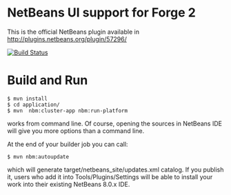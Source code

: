 NetBeans UI support for Forge 2
================================

This is the official NetBeans plugin available in http://plugins.netbeans.org/plugin/57296/

[![Build Status](https://travis-ci.org/forge/netbeans-plugin.svg?branch=master)](https://travis-ci.org/forge/netbeans-plugin)

Build and Run
==============

    $ mvn install
    $ cd application/
    $ mvn  nbm:cluster-app nbm:run-platform

works from command line. Of course, opening the sources in NetBeans IDE will 
give you more options than a command line. 

At the end of your builder job you can call:

    $ mvn nbm:autoupdate

which will generate target/netbeans_site/updates.xml catalog. If you publish 
it, users who add it into Tools/Plugins/Settings will be able to install your 
work into their existing NetBeans 8.0.x IDE.

